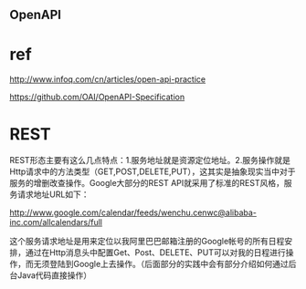 OpenAPI
------------------------------------------

# ref
http://www.infoq.com/cn/articles/open-api-practice

https://github.com/OAI/OpenAPI-Specification

# REST
REST形态主要有这么几点特点：1.服务地址就是资源定位地址。2.服务操作就是Http请求中的方法类型（GET,POST,DELETE,PUT），这其实是抽象现实当中对于服务的增删改查操作。Google大部分的REST API就采用了标准的REST风格，服务请求地址URL如下：

http://www.google.com/calendar/feeds/wenchu.cenwc@alibaba-inc.com/allcalendars/full

这个服务请求地址是用来定位以我阿里巴巴邮箱注册的Google帐号的所有日程安排，通过在Http消息头中配置Get、Post、DELETE、PUT可以对我的日程进行操作，而无须登陆到Google上去操作。（后面部分的实践中会有部分介绍如何通过后台Java代码直接操作）


